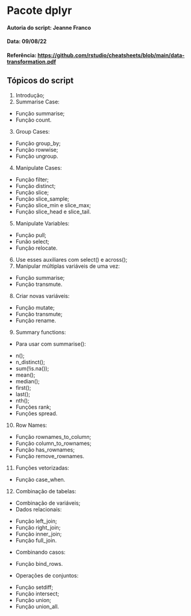 # Pacote dplyr

#### Autoria do script: Jeanne Franco
#### Data: 09/08/22
#### Referência: https://github.com/rstudio/cheatsheets/blob/main/data-transformation.pdf

## Tópicos do script

1. Introdução;
2. Summarise Case:
- Função summarise;
- Função count.
3. Group Cases:
- Função group_by;
- Função rowwise;
- Função ungroup.
4. Manipulate Cases:
- Função filter;
- Função distinct;
- Função slice;
- Função slice_sample;
- Função slice_min e slice_max;
- Função slice_head e slice_tail.
5. Manipulate Variables:
- Função pull;
- Funão select;
- Função relocate.
6. Use esses auxiliares com select() e across();
7. Manipular múltiplas variáveis de uma vez:
- Função summarise;
- Função transmute.
8. Criar novas variáveis:
- Função mutate;
- Função transmute;
- Função rename.
9. Summary functions:
- Para usar com summarise():
* n();
* n_distinct();
* sum(!is.na());
* mean();
* median();
* first();
* last();
* nth();
* Funções rank;
* Funções spread.
10. Row Names:
- Função rownames_to_column;
- Função column_to_rownames;
- Função has_rownames;
- Função remove_rownames.
11. Funções vetorizadas:
- Função case_when.
12. Combinação de tabelas:
- Combinação de variáveis;
- Dados relacionais:
* Função left_join;
* Função right_join;
* Função inner_join;
* Função full_join.
- Combinando casos:
* Função bind_rows.
- Operações de conjuntos:
* Função setdiff;
* Função intersect;
* Função union;
* Função union_all.
